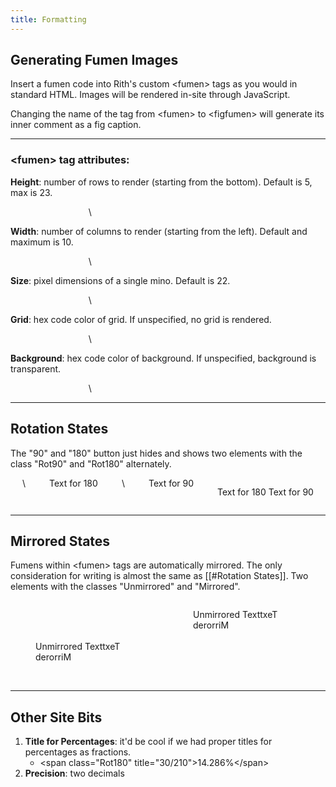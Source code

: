 ```yaml
---
title: Formatting
---
```

## Generating Fumen Images
Insert a fumen code into Rith's custom \<fumen> tags as you would in standard HTML. Images will be rendered in-site through JavaScript.

Changing the name of the tag from \<fumen> to \<figfumen> will generate its inner comment as a fig caption.
___
### \<fumen> tag attributes:
**Height**: number of rows to render (starting from the bottom). Default is 5, max is 23.
<div style="display: flex; justify-content: space-around;">
\<fumen src="v115@9gBtDewhilwwBtCewhglRpxwR4Bewhg0RpwwR4Cewh?i0JeAgH" height = '15'>
<fumen src="v115@9gBtDewhilwwBtCewhglRpxwR4Bewhg0RpwwR4Cewh?i0JeAgH" height = '15'>
</div>

**Width**: number of columns to render (starting from the left). Default and maximum is 10.
<div style="display: flex; justify-content: space-around;">
\<fumen src="v115@9gBtDewhilwwBtCewhglRpxwR4Bewhg0RpwwR4Cewh?i0JeAgH" width = '4'>
<fumen src="v115@9gBtDewhilwwBtCewhglRpxwR4Bewhg0RpwwR4Cewh?i0JeAgH" width = '4'>
</div>

**Size**: pixel dimensions of a single mino. Default is 22.
<div style="display: flex; justify-content: space-around;">
\<fumen src="v115@9gBtDewhilwwBtCewhglRpxwR4Bewhg0RpwwR4Cewh?i0JeAgH" size = '23'\>
<fumen src="v115@9gBtDewhilwwBtCewhglRpxwR4Bewhg0RpwwR4Cewh?i0JeAgH" size = '23'>
</div>

**Grid**: hex code color of grid. If unspecified, no grid is rendered.
<div style="display: flex; justify-content: space-around;">
\<fumen src="v115@9gBtDewhilwwBtCewhglRpxwR4Bewhg0RpwwR4Cewh?i0JeAgH" grid = '#00FFFF'\>
<fumen src="v115@9gBtDewhilwwBtCewhglRpxwR4Bewhg0RpwwR4Cewh?i0JeAgH" grid = '#00FFFF'>
</div>

**Background**: hex code color of background. If unspecified, background is transparent.
<div style="display: flex; justify-content: space-around;">
\<fumen src="v115@9gBtDewhilwwBtCewhglRpxwR4Bewhg0RpwwR4Cewh?i0JeAgH" background = '#00FFFF'>
<fumen src="v115@9gBtDewhilwwBtCewhglRpxwR4Bewhg0RpwwR4Cewh?i0JeAgH" background = '#00FFFF'>
</div>

___
## Rotation States
The "90" and "180" button just hides and shows two elements with the class "Rot90" and "Rot180" alternately.
<div style="display: flex; justify-content: space-around;">
\<span class="Rot180">Text for 180</span>\<span class="Rot90">Text for 90</span>

<span class="Rot180">Text for 180</span>
<span class="Rot90">Text for 90</span>
</div>

___
## Mirrored States
Fumens within \<fumen> tags are automatically mirrored. The only consideration for writing is almost the same as [[#Rotation States]]. Two elements with the classes "Unmirrored" and "Mirrored".

<div style="display: flex; justify-content: space-around;">
	<figure><br>
		<fumen src="v115@9gBtDewhilwwBtCewhglRpxwR4Bewhg0RpwwR4Cewh?i0JeAgH"><br>
		<figcaption><br>
			<span class="Unmirrored">Unmirrored Text</span><span class="Mirrored">txeT derorriM</span><br>
		</figcaption><br>
	</figure>
	<figure>
		<fumen src="v115@9gBtDewhilwwBtCewhglRpxwR4Bewhg0RpwwR4Cewh?i0JeAgH">
		<figcaption>
			<span class="Unmirrored">Unmirrored Text</span><span class="Mirrored">txeT derorriM</span>
		</figcaption>
	</figure>
</div>

___
## Other Site Bits
1. **Title for Percentages**: it'd be cool if we had proper titles for percentages as fractions.
	- \<span class="Rot180" title="30/210">14.286%\</span>
2. **Precision**: two decimals